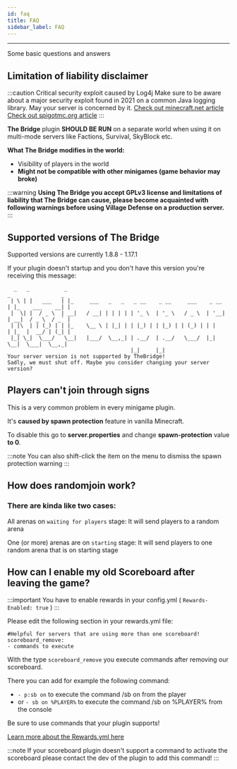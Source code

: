 ```yaml
---
id: faq
title: FAQ
sidebar_label: FAQ
---
```

---
Some basic questions and answers


## **Limitation of liability disclaimer**

:::caution  Critical security exploit caused by Log4j
Make sure to be aware about a major security exploit found in 2021 on a common Java logging library. May your server is concerned by it.
[Check out minecraft.net article](https://www.minecraft.net/en-us/article/important-message--security-vulnerability-java-edition "IMPORTANT MESSAGE: SECURITY VULNERABILITY IN JAVA EDITION")
[Check out spigotmc.org article](https://www.spigotmc.org/threads/spigot-security-releases-%E2%80%94-1-8-8%E2%80%931-18.537204/ "IMPORTANT MESSAGE: UPDATE YOUR SERVER JAR!")
:::

**The Bridge** plugin **SHOULD BE RUN** on a separate world when using it on multi-mode servers like Factions, Survival, SkyBlock etc.

**What The Bridge modifies in the world:**

* Visibility of players in the world
*  **Might not be compatible with other minigames \(game behavior may broke\)**

:::warning
**Using The Bridge you accept GPLv3 license and limitations of liability that The Bridge can cause, please become acquainted with following warnings before using Village Defense on a production server.**
:::

## Supported versions of The Bridge

Supported versions are currently 1.8.8 - 1.17.1

If your plugin doesn't startup and you don't have this version you're receiving this message:

```text
  _   _           _                                                    _                _
 | \ | |   ___   | |_     ___   _   _   _ __    _ __     ___    _ __  | |_    ___    __| |
 |  \| |  / _ \  | __|   / __| | | | | | '_ \  | '_ \   / _ \  | '__| | __|  / _ \  / _` |
 | |\  | | (_) | | |_    \__ \ | |_| | | |_) | | |_) | | (_) | | |    | |_  |  __/ | (_| |
 |_| \_|  \___/   \__|   |___/  \__,_| | .__/  | .__/   \___/  |_|     \__|  \___|  \__,_|
                                       |_|     |_|
Your server version is not supported by TheBridge!
Sadly, we must shut off. Maybe you consider changing your server version?
```

## Players can't join through signs

This is a very common problem in every minigame plugin.

It's **caused by spawn protection** feature in vanilla Minecraft.

To disable this go to **server.properties** and change **spawn-protection** value **to 0**.

:::note
You can also shift-click the item on the menu to dismiss the spawn protection warning
:::

## How does randomjoin work?

### There are kinda like two cases:

All arenas on `waiting for players` stage: It will send players to a random arena

One (or more) arenas are on `starting` stage: It will send players to one random arena that is on starting stage

## How can I enable my old Scoreboard after leaving the game?

:::important
You have to enable rewards in your config.yml ( `Rewards-Enabled: true` )
:::

Please edit the following section in your rewards.yml file:

    #Helpful for servers that are using more than one scoreboard!
    scoreboard_remove:
    - commands to execute

With the type `scoreboard_remove` you execute commands after removing our scoreboard.

There you can add for example the following command:
* `- p:sb on` to execute the command /sb on from the player
* or `- sb on %PLAYER%` to execute the command /sb on %PLAYER% from the console

Be sure to use commands that your plugin supports!

[Learn more about the Rewards.yml here](plugin-files-explained.md)

:::note
If your scoreboard plugin doesn't support a command to activate the scoreboard please contact the dev of the plugin to add this command!
:::